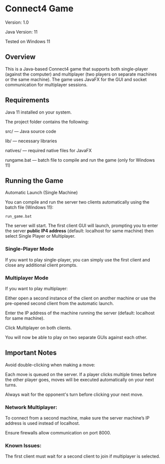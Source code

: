 # Connect4 Game

Version: 1.0

Java Version: 11

Tested on Windows 11

## Overview

This is a Java-based Connect4 game that supports both single-player (against the computer) and multiplayer (two players on separate machines or the same machine). The game uses JavaFX for the GUI and socket communication for multiplayer sessions.

## Requirements

Java 11 installed on your system.

The project folder contains the following:

src/ — Java source code

lib/ — necessary libraries

natives/ — required native files for JavaFX

rungame.bat — batch file to compile and run the game (only for Windows 11)



## Running the Game

Automatic Launch (Single Machine)

You can compile and run the server two clients automatically using the batch file (Windows 11):

`run_game.bat`


The server will start.
The first client GUI will launch, prompting you to enter the server **public IP4 address** (default: localhost for same machine) then select Single Player or Multiplayer.


### Single-Player Mode

If you want to play single-player, you can simply use the first client and close any additional client prompts.


### Multiplayer Mode

If you want to play multiplayer:

Either open a second instance of the client on another machine or use the pre-opened second client from the automatic launch.

Enter the IP address of the machine running the server (default: localhost for same machine).

Click Multiplayer on both clients.

You will now be able to play on two separate GUIs against each other.



## Important Notes

Avoid double-clicking when making a move:

Each move is queued on the server. If a player clicks multiple times before the other player goes, moves will be executed automatically on your next turns.

Always wait for the opponent's turn before clicking your next move.

### Network Multiplayer:

To connect from a second machine, make sure the server machine’s IP address is used instead of localhost.

Ensure firewalls allow communication on port 8000.

### Known Issues:

The first client must wait for a second client to join if multiplayer is selected.
